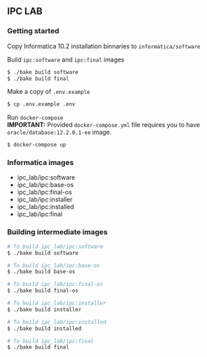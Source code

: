 ## IPC LAB

### Getting started
Copy Informatica 10.2 installation binnaries to `informatica/software`

Build `ipc:software` and `ipc:final` images
```bash
$ ./bake build software
$ ./bake build final
```

Make a copy of `.env.example`
```bash
$ cp .env.example .env
```

Run `docker-compose`\
**IMPORTANT:** Provided `docker-compose.yml` file requires you to have `oracle/database:12.2.0.1-ee` image. 
```bash
$ docker-compose up
```


### Informatica images
* ipc_lab/ipc:software
* ipc_lab/ipc:base-os
* ipc_lab/ipc:final-os
* ipc_lab/ipc:installer
* ipc_lab/ipc:installed
* ipc_lab/ipc:final


### Building intermediate images
```bash
# To build ipc_lab/ipc:software
$ ./bake build software

# To build ipc_lab/ipc:base-os
$ ./bake build base-os

# To build ipc_lab/ipc:final-os
$ ./bake build final-os

# To build ipc_lab/ipc:installer
$ ./bake build installer

# To build ipc_lab/ipc:installed
$ ./bake build installed

# To build ipc_lab/ipc:final
$ ./bake build final
```